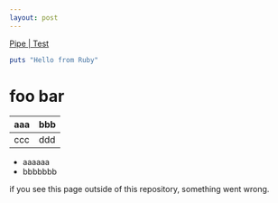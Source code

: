 ```yaml
---
layout: post
---
```


[Pipe | Test](https://example.com)

```ruby
puts "Hello from Ruby"
```

# foo bar

| aaa | bbb |
| --- | --- |
| ccc | ddd |

* aaaaaa
* bbbbbbb

if you see this page outside of this repository, something went wrong.
